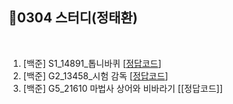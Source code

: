 
## 📘0304 스터디(정태환)
</br>

1. [백준] S1_14891_톱니바퀴 [[정답코드](https://github.com/daejeon5-algostudy/AlgorithmStudy/blob/main/%EC%8A%A4%ED%84%B0%EB%94%94/0304/%EC%A0%95%ED%83%9C%ED%99%98/Main_bj_S1_14891_%ED%86%B1%EB%8B%88%EB%B0%94%ED%80%B4.java)]
2. [백준] G2_13458_시험 감독 [[정답코드](https://github.com/daejeon5-algostudy/AlgorithmStudy/blob/main/%EC%8A%A4%ED%84%B0%EB%94%94/0304/%EC%A0%95%ED%83%9C%ED%99%98/Main_bj_B2_13458_%EC%8B%9C%ED%97%98%EA%B0%90%EB%8F%85.java)]
3. [백준] G5_21610 마법사 상어와 비바라기 [[정답코드]]
